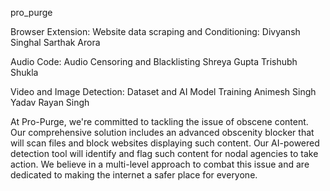 pro_purge

Browser Extension:
Website data scraping and Conditioning:
Divyansh Singhal
Sarthak Arora

Audio Code:
Audio Censoring and Blacklisting
Shreya Gupta
Trishubh Shukla

Video and Image Detection:
Dataset and AI Model Training
Animesh Singh Yadav
Rayan Singh

At Pro-Purge, we're committed to tackling the issue of obscene content. Our comprehensive solution includes an advanced obscenity blocker that will scan files and block websites displaying such content. Our AI-powered detection tool will identify and flag such content for nodal agencies to take action. We believe in a multi-level approach to combat this issue and are dedicated to making the internet a safer place for everyone.
